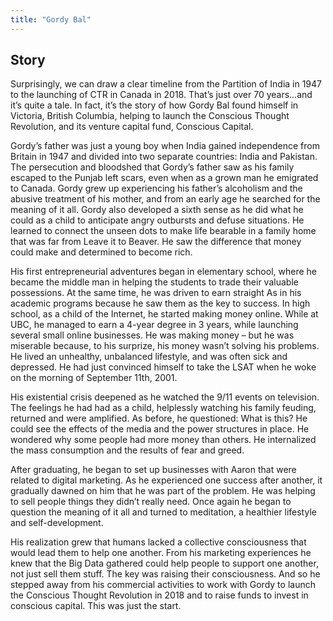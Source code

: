 ```yaml
---
title: "Gordy Bal"
---
```


## Story

Surprisingly, we can draw a clear timeline from the Partition of India in 1947 to the launching of CTR in Canada in 2018. That’s just over 70 years…and it’s quite a tale. In fact, it’s the story of how Gordy Bal found himself in Victoria, British Columbia, helping to launch the Conscious Thought Revolution, and its venture capital fund, Conscious Capital.

Gordy’s father was just a young boy when India gained independence from Britain in 1947 and divided into two separate countries: India and Pakistan. The persecution and bloodshed that Gordy’s father saw as his family escaped to the Punjab left scars, even when as a grown man he emigrated to Canada. Gordy grew up experiencing his father’s alcoholism and the abusive treatment of his mother, and from an early age he searched for the meaning of it all. Gordy also developed a sixth sense as he did what he could as a child to anticipate angry outbursts and defuse situations. He learned to connect the unseen dots to make life bearable in a family home that was far from Leave it to Beaver. He saw the difference that money could make and determined to become rich.

His first entrepreneurial adventures began in elementary school, where he became the middle man in helping the students to trade their valuable possessions. At the same time, he was driven to earn straight As in his academic programs because he saw them as the key to success. In high school, as a child of the Internet, he started making money online. While at UBC, he managed to earn a 4-year degree in 3 years, while launching several small online businesses. He was making money – but he was miserable because, to his surprize, his money wasn’t solving his problems. He lived an unhealthy, unbalanced lifestyle, and was often sick and depressed. He had just convinced himself to take the LSAT when he woke on the morning of September 11th, 2001.

His existential crisis deepened as he watched the 9/11 events on television. The feelings he had had as a child, helplessly watching his family feuding, returned and were amplified. As before, he questioned: What is this? He could see the effects of the media and the power structures in place. He wondered why some people had more money than others. He internalized the mass consumption and the results of fear and greed.

After graduating, he began to set up businesses with Aaron that were related to digital marketing. As he experienced one success after another, it gradually dawned on him that he was part of the problem. He was helping to sell people things they didn’t really need. Once again he began to question the meaning of it all and turned to meditation, a healthier lifestyle and self-development.

His realization grew that humans lacked a collective consciousness that would lead them to help one another. From his marketing experiences he knew that the Big Data gathered could help people to support one another, not just sell them stuff. The key was raising their consciousness. And so he stepped away from his commercial activities to work with Gordy to launch the Conscious Thought Revolution in 2018 and to raise funds to invest in conscious capital. This was just the start.
